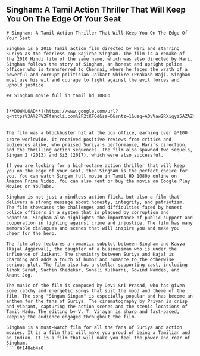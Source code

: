 ## Singham: A Tamil Action Thriller That Will Keep You On The Edge Of Your Seat

  ``` 
# Singham: A Tamil Action Thriller That Will Keep You On The Edge Of Your Seat
 
Singham is a 2010 Tamil action film directed by Hari and starring Suriya as the fearless cop Bajirao Singham. The film is a remake of the 2010 Hindi film of the same name, which was also directed by Hari. Singham follows the story of Singham, an honest and upright police officer who is transferred to Chennai, where he faces the wrath of a powerful and corrupt politician Jaikant Shikre (Prakash Raj). Singham must use his wit and courage to fight against the evil forces and uphold justice.
 
## Singham movie full in tamil hd 1080p


[**DOWNLOAD**](https://www.google.com/url?q=https%3A%2F%2Ffancli.com%2F2tKFGd&sa=D&sntz=1&usg=AOvVaw2RXigyz5AZAZnHqgo6tjjy)

 
The film was a blockbuster hit at the box office, earning over â¹100 crore worldwide. It received positive reviews from critics and audiences alike, who praised Suriya's performance, Hari's direction, and the thrilling action sequences. The film also spawned two sequels, Singam 2 (2013) and Si3 (2017), which were also successful.
 
If you are looking for a high-octane action thriller that will keep you on the edge of your seat, then Singham is the perfect choice for you. You can watch Singam full movie in Tamil HD 1080p online on Amazon Prime Video. You can also rent or buy the movie on Google Play Movies or YouTube.
 ```  ``` 
Singham is not just a mindless action flick, but also a film that delivers a strong message about honesty, integrity, and patriotism. The film showcases the challenges and difficulties faced by honest police officers in a system that is plagued by corruption and nepotism. Singham also highlights the importance of public support and cooperation in fighting against crime and injustice. The film has many memorable dialogues and scenes that will inspire you and make you cheer for the hero.
 
The film also features a romantic subplot between Singham and Kavya (Kajal Aggarwal), the daughter of a businessman who is under the influence of Jaikant. The chemistry between Suriya and Kajal is charming and adds a touch of humor and romance to the otherwise serious plot. The film also has a stellar supporting cast, including Ashok Saraf, Sachin Khedekar, Sonali Kulkarni, Govind Namdeo, and Anant Jog.
 
The music of the film is composed by Devi Sri Prasad, who has given some catchy and energetic songs that suit the mood and theme of the film. The song "Singam Singam" is especially popular and has become an anthem for the fans of Suriya. The cinematography by Priyan is crisp and vibrant, capturing the action scenes and the scenic locations of Tamil Nadu. The editing by V. T. Vijayan is sharp and fast-paced, keeping the audience engaged throughout the film.
 
Singham is a must-watch film for all the fans of Suriya and action movies. It is a film that will make you proud of being a Tamilian and an Indian. It is a film that will make you feel the power and roar of Singham.
 ``` 0f148eb4a0
